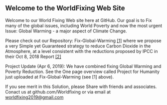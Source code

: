 


## Welcome to the WorldFixing Web Site



Welcome to our World Fixing Web site here at GitHub. Our goal is to Fix many of the global issues, including World Poverty and now the most urgent Issue: Global Warming - a major aspect of Climate Change.

Please check out our Repository: Fix-Global-Warming [[1]](https://github.com/WorldFixing/Fix-Global-Warming) where we propose a very Simple yet Guaranteed strategy to reduce Carbon Dioxide in the Atmosphere, at a level consistent with the reductions proposed by IPCC in their Oct 8, 2018 Report [[2]](https://report.ipcc.ch/sr15/pdf/sr15_spm_final.pdf)

Project Update (Apr 6, 2019): We have combined fixing Global Warming and Poverty Reduction. See the One page overview called 
Project for Humanity just uploaded at Fix-Global-Warming (see [1] above).


If you see merit in this Solution, please Share with friends and associates. Conact us at github.com/Worldfixing  or via email at worldfixing2019@gmail.com

 
